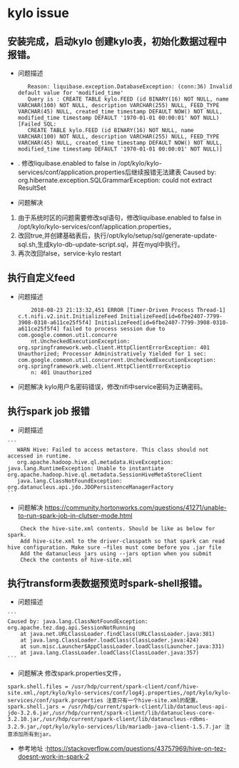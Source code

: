 # kylo issue

## 安装完成，启动kylo 创建kylo表，初始化数据过程中报错。
 * 问题描述

     ```
        Reason: liquibase.exception.DatabaseException: (conn:36) Invalid default value for 'modified_time'
        Query is : CREATE TABLE kylo.FEED (id BINARY(16) NOT NULL, name VARCHAR(100) NOT NULL, description VARCHAR(255) NULL, FEED_TYPE VARCHAR(45) NULL, created_time timestamp DEFAULT NOW() NOT NULL, modified_time timestamp DEFAULT '1970-01-01 00:00:01' NOT NULL) [Failed SQL:
        CREATE TABLE kylo.FEED (id BINARY(16) NOT NULL, name VARCHAR(100) NOT NULL, description VARCHAR(255) NULL, FEED_TYPE VARCHAR(45) NULL, created_time timestamp DEFAULT NOW() NOT NULL, modified_time timestamp DEFAULT '1970-01-01 00:00:01' NOT NULL)]
     ```

 * . 修改liquibase.enabled to false in /opt/kylo/kylo-services/conf/application.properties后继续报错无法建表 Caused by: org.hibernate.exception.SQLGrammarException: could not extract ResultSet
  * 问题解决
   1. 由于系统时区的问题需要修改sql语句，修改liquibase.enabled to false in /opt/kylo/kylo-services/conf/application.properties，
   2. 改回true,并创建基础表后，执行/opt/kylo/setup/sql/generate-update-sql.sh,生成kylo-db-update-script.sql，并在myql中执行。
   3. 再次改回false，service-kylo restart
##  执行自定义feed
  * 问题描述

    ```
        2018-08-23 21:13:32,451 ERROR [Timer-Driven Process Thread-1] c.t.nifi.v2.init.InitializeFeed InitializeFeed[id=6fbe2407-7799-3908-0310-a611ce25f5f4] InitializeFeed[id=6fbe2407-7799-3908-0310-a611ce25f5f4] failed to process session due to com.google.common.util.concurre
        nt.UncheckedExecutionException: org.springframework.web.client.HttpClientErrorException: 401 Unauthorized; Processor Administratively Yielded for 1 sec: com.google.common.util.concurrent.UncheckedExecutionException: org.springframework.web.client.HttpClientErrorExceptio
        n: 401 Unauthorized
    ```
  * 问题解决
  kylo用户名密码错误，修改nifi中service密码为正确密码。 
## 执行spark job 报错 
   * 问题描述

    ```
       WARN Hive: Failed to access metastore. This class should not accessed in runtime.
       org.apache.hadoop.hive.ql.metadata.HiveException: java.lang.RuntimeException: Unable to instantiate org.apache.hadoop.hive.ql.metadata.SessionHiveMetaStoreClient
       java.lang.ClassNotFoundException: org.datanucleus.api.jdo.JDOPersistenceManagerFactory
    ```

   * 问题解决
   https://community.hortonworks.com/questions/41271/unable-to-run-spark-job-in-clutser-mode.html

   ```
       Check the hive-site.xml contents. Should be like as below for spark.
       Add hive-site.xml to the driver-classpath so that spark can read hive configuration. Make sure —files must come before you .jar file
       Add the datanucleus jars using --jars option when you submit
       Check the contents of hive-site.xml
   ```

## 执行transform表数据预览时spark-shell报错。
   * 问题描述

    ```
    Caused by: java.lang.ClassNotFoundException: org.apache.tez.dag.api.SessionNotRunning
        at java.net.URLClassLoader.findClass(URLClassLoader.java:381)
        at java.lang.ClassLoader.loadClass(ClassLoader.java:424)
        at sun.misc.Launcher$AppClassLoader.loadClass(Launcher.java:331)
        at java.lang.ClassLoader.loadClass(ClassLoader.java:357)
    ```

   * 问题解决
   修改spark.properties文件，

   ```
   spark.shell.files = /usr/hdp/current/spark-client/conf/hive-site.xml,/opt/kylo/kylo-services/conf/log4j.properties,/opt/kylo/kylo-services/conf/spark.properties 注意只有一个hive-site.xml的配置。
   spark.shell.jars = /usr/hdp/current/spark-client/lib/datanucleus-api-jdo-3.2.6.jar,/usr/hdp/current/spark-client/lib/datanucleus-core-3.2.10.jar,/usr/hdp/current/spark-client/lib/datanucleus-rdbms-3.2.9.jar,/opt/kylo/kylo-services/lib/mariadb-java-client-1.5.7.jar 注意添加所有到jar。
   ```

  * 参考地址 :https://stackoverflow.com/questions/43757969/hive-on-tez-doesnt-work-in-spark-2

